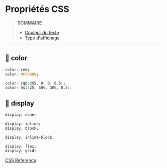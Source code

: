 # Propriétés CSS

> **SOMMAIRE**
> + [Couleur du texte](#-color)
> + [Type d'affichage](#-display)

---

## 🔵 color

```css
color: red;
color: #FF0000;

color: rgb(255, 0, 0, 0.5);
color: hsl(25, 60%, 30%, 0.5);
```

## 🔵 display

```css
display: none;

display: inline;
display: block;

display: inline-block;

display: flex;
display: grid;
```

[CSS Reference](https://developer.mozilla.org/fr/docs/Web/CSS/Reference)
